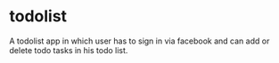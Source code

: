 # todolist
A todolist app in which user has to sign in via facebook and can add or delete todo tasks in his todo list.
